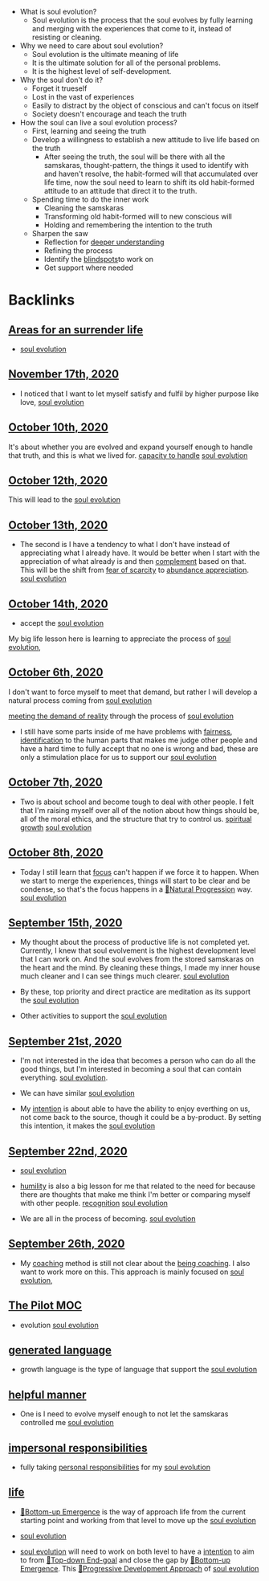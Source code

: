 - What is soul evolution?
    - Soul evolution is the process that the soul evolves by fully learning and merging with the experiences that come to it, instead of resisting or cleaning.
- Why we need to care about soul evolution?
    - Soul evolution is the ultimate meaning of life 
    - It is the ultimate solution for all of the personal problems. 
    - It is the highest level of self-development.
- Why the soul don't do it?
    - Forget it trueself
    - Lost in the vast of experiences
    - Easily to distract by the object of conscious and can't focus on itself
    - Society doesn't encourage and teach the truth
- How the soul can live a soul evolution process?
    - First, learning and seeing the truth
    - Develop a willingness to establish a new attitude to live life based on the truth
        - After seeing the truth, the soul will be there with all the samskaras, thought-pattern, the things it used to identify with and haven't resolve, the habit-formed will that accumulated over life time, now the soul need to learn to shift its old habit-formed attitude to an attitude that direct it to the truth.
    - Spending time to do the inner work 
        - Cleaning the samskaras
        - Transforming old habit-formed will to new conscious will 
        - Holding and remembering the intention to the truth
    - Sharpen the saw
        - Reflection for [deeper understanding](<deeper understanding.md>)
        - Refining the process
        - Identify the [blindspots](<blindspots.md>)to work on
        - Get support where needed

# Backlinks
## [Areas for an surrender life](<Areas for an surrender life.md>)
- [soul evolution](<soul evolution.md>)

## [November 17th, 2020](<November 17th, 2020.md>)
- I noticed that I want to let myself satisfy and fulfil by higher purpose like love, [soul evolution](<soul evolution.md>)

## [October 10th, 2020](<October 10th, 2020.md>)
It's about whether you are evolved and expand yourself enough to handle that truth, and this is what we lived for. [capacity to handle](<capacity to handle.md>) [soul evolution](<soul evolution.md>)

## [October 12th, 2020](<October 12th, 2020.md>)
This will lead to the [soul evolution](<soul evolution.md>)

## [October 13th, 2020](<October 13th, 2020.md>)
- The second is I have a tendency to what I don't have instead of appreciating what I already have. It would be better when I start with the appreciation of what already is and then [complement](<complement.md>) based on that. This will be the shift from [fear of scarcity](<fear of scarcity.md>) to [abundance appreciation](<abundance appreciation.md>). [soul evolution](<soul evolution.md>)

## [October 14th, 2020](<October 14th, 2020.md>)
- accept the [soul evolution](<soul evolution.md>)

My big life lesson here is learning to appreciate the process of [soul evolution](<soul evolution.md>),

## [October 6th, 2020](<October 6th, 2020.md>)
I don't want to force myself to meet that demand, but rather I will develop a natural process coming from [soul evolution](<soul evolution.md>)

[meeting the demand of reality](<meeting the demand of reality.md>) through the process of [soul evolution](<soul evolution.md>)

- I still have some parts inside of me have problems with [fairness](<fairness.md>), [identification](<identification.md>) to the human parts that makes me judge other people and have a hard time to fully accept that no one is wrong and bad, these are only a stimulation place for us to support our [soul evolution](<soul evolution.md>)

## [October 7th, 2020](<October 7th, 2020.md>)
- Two is about school and become tough to deal with other people. I felt that I'm raising myself over all of the notion about how things should be, all of the moral ethics, and the structure that try to control us. [spiritual growth](<spiritual growth.md>) [soul evolution](<soul evolution.md>)

## [October 8th, 2020](<October 8th, 2020.md>)
- Today I still learn that [focus](<focus.md>) can't happen if we force it to happen. When we start to merge the experiences, things will start to be clear and be condense, so that's the focus happens in a [🌱Natural Progression](<🌱Natural Progression.md>) way. [soul evolution](<soul evolution.md>)

## [September 15th, 2020](<September 15th, 2020.md>)
- My thought about the process of productive life is not completed yet. Currently, I knew that soul evolvement is the highest development level that I can work on. And the soul evolves from the stored samskaras on the heart and the mind. By cleaning these things, I made my inner house much cleaner and I can see things much clearer. [soul evolution](<soul evolution.md>)

- By these, top priority and direct practice are meditation as its support the [soul evolution](<soul evolution.md>)

- Other activities to support the [soul evolution](<soul evolution.md>)

## [September 21st, 2020](<September 21st, 2020.md>)
- I'm not interested in the idea that becomes a person who can do all the good things, but I'm interested in becoming a soul that can contain everything. [soul evolution](<soul evolution.md>).

- We can have similar [soul evolution](<soul evolution.md>)

- My [intention](<intention.md>) is about able to have the ability to enjoy everthing on us, not come back to the source, though it could be a by-product. By setting this intention, it makes the [soul evolution](<soul evolution.md>)

## [September 22nd, 2020](<September 22nd, 2020.md>)
- [soul evolution](<soul evolution.md>)

- [humility](<humility.md>) is also a big lesson for me that related to the need for because there are thoughts that make me think I'm better or comparing myself with other people. [recognition](<recognition.md>) [soul evolution](<soul evolution.md>)

- We are all in the process of becoming. [soul evolution](<soul evolution.md>)

## [September 26th, 2020](<September 26th, 2020.md>)
- My [coaching](<coaching.md>) method is still not clear about the [being coaching](<being coaching.md>). I also want to work more on this. This approach is mainly focused on [soul evolution](<soul evolution.md>),

## [The Pilot MOC](<The Pilot MOC.md>)
- evolution [soul evolution](<soul evolution.md>)

## [generated language](<generated language.md>)
- growth language is the type of language that support the [soul evolution](<soul evolution.md>)

## [helpful manner](<helpful manner.md>)
- One is I need to evolve myself enough to not let the samskaras controlled me [soul evolution](<soul evolution.md>)

## [impersonal responsibilities](<impersonal responsibilities.md>)
- fully taking [personal responsibilities](<personal responsibilities.md>) for my [soul evolution](<soul evolution.md>)

## [life](<life.md>)
- [🌲Bottom-up Emergence](<🌲Bottom-up Emergence.md>) is the way of approach life from the current starting point and working from that level to move up the [soul evolution](<soul evolution.md>)

- [soul evolution](<soul evolution.md>)

- [soul evolution](<soul evolution.md>) will need to work on both level to have a [intention](<intention.md>) to aim to from [🌲Top-down End-goal](<🌲Top-down End-goal.md>) and close the gap by [🌲Bottom-up Emergence](<🌲Bottom-up Emergence.md>). This [🌱Progressive Development Approach](<🌱Progressive Development Approach.md>) of [soul evolution](<soul evolution.md>)

